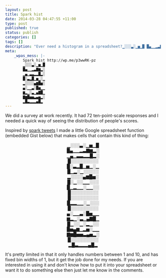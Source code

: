 ```yaml
---
layout: post
title: Spark hist
date: 2014-03-28 04:47:55 +11:00
type: post
published: true
status: publish
categories: []
tags: []
description: "Ever need a histogram in a spreadsheet?▁░░░▃░▁▅▁█ █▄▁▁▂▃▇▆▂░ ▁▄▁▃▃▂▂█▂░ █░▃▂█▁▅▁░▁ ▂░░░░▄▆█▅░ ▄░▁▁▃░█▅▁▁ ▆▂▁░▃▁▄▇█▁ ▇▆█▅▅▃▄▅▂░ ▂█▃▂▂▂▄█▂"
meta:
    _wpas_mess: |-
        Spark hist http://wp.me/p3wwRK-pz
        ▁░░░▃░▁▅▁█
        █▄▁▁▂▃▇▆▂░
        ▁▄▁▃▃▂▂█▂░
        █░▃▂█▁▅▁░▁
        ▂░░░░▄▆█▅░
        ▄░▁▁▃░█▅▁▁
        ▆▂▁░▃▁▄▇█▁
        ▇▆█▅▅▃▄▅▂░
        ▂█▃▂▂▂▄█▂
---
```


<p>We did a survey at work recently. It had 72 ten-point-scale responses and I needed a quick way of seeing the distribution of people's scores.</p>
<p>Inspired by <a href="http://zachseward.com/sparktweets/">spark tweets</a> I made a little Google spreadsheet function (embedded Gist below) that makes cells that contain this kind of thing:</p>
<p style="text-align: center;">▁░░░▃░▁▅▁█<br />
█▄▁▁▂▃▇▆▂░<br />
▁▄▁▃▃▂▂█▂░<br />
█░░░░░░░░░<br />
█░▃▂█▁▅▁░▁<br />
█▁▂░▁░░░░░<br />
▂░░░░▄▆█▅░<br />
█░▁░░▁▁░░░<br />
█▁▂▁▁░▁▁░░<br />
█░░░░░░░░░<br />
█░░░░░░░░░<br />
█▂▂▁▁░▁░░░<br />
█░░░░░░░░░<br />
▄░▁▁▃░█▅▁▁<br />
▆▂▁░▃▁▄▇█▁<br />
█▁░░▁░▂▁░░<br />
█▅▄▆▁▂▅░▁▁<br />
▇▆█▅▅▃▄▅▂░<br />
█░░░░░░░░░<br />
▂█▃▂▂▂▄█▂</p>
<p>It's pretty limited in that it only handles numbers between 1 and 10, and has fixed bin widths of 1, but it get the job done for my needs. If you are interested in using it and don't know how to put it into your spreadsheet or want it to do something else then just let me know in the comments.</p>
<p><script src="https://gist.github.com/notionparallax/9044181.js"></script></p>
